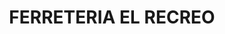 ---
title: "FERRETERIA EL RECREO"
url: /argelia-barrio-el-recreo/ferreteria-el-recreo/
shop: Eisenwaren
---